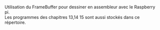 Utilisation du FrameBuffer pour dessiner en assembleur avec le Raspberry pi. <br>
Les programmes des chapitres 13,14 15 sont aussi stockés dans ce répertoire. <br>
